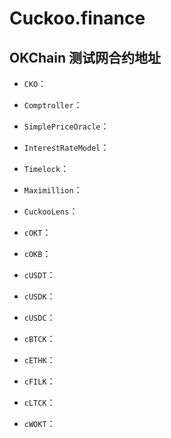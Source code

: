 # Cuckoo.finance

## OKChain 测试网合约地址

- `CKO`：
- `Comptroller`：
- `SimplePriceOracle`：
- `InterestRateModel`：
- `Timelock`：
- `Maximillion`：
- `CuckooLens`：

- `cOKT`：
- `cOKB`：
- `cUSDT`：
- `cUSDK`：
- `cUSDC`：
- `cBTCK`：
- `cETHK`：
- `cFILK`：
- `cLTCK`：
- `cWOKT`：
